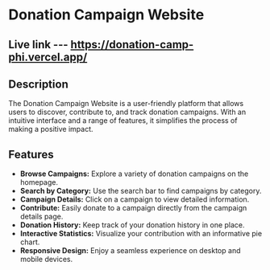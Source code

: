 # Donation Campaign Website
## Live link --- https://donation-camp-phi.vercel.app/

## Description

The Donation Campaign Website is a user-friendly platform that allows users to discover, contribute to, and track donation campaigns. With an intuitive interface and a range of features, it simplifies the process of making a positive impact.

## Features

- **Browse Campaigns:** Explore a variety of donation campaigns on the homepage.
- **Search by Category:** Use the search bar to find campaigns by category.
- **Campaign Details:** Click on a campaign to view detailed information.
- **Contribute:** Easily donate to a campaign directly from the campaign details page.
- **Donation History:** Keep track of your donation history in one place.
- **Interactive Statistics:** Visualize your contribution with an informative pie chart.
- **Responsive Design:** Enjoy a seamless experience on desktop and mobile devices.


